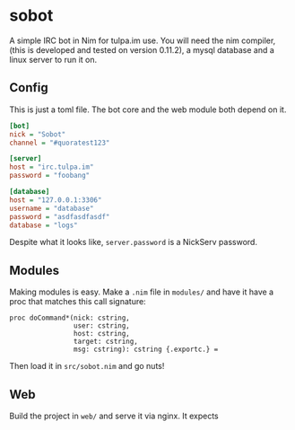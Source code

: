 sobot
=====

A simple IRC bot in Nim for tulpa.im use. You will need the nim compiler, (this 
is developed and tested on version 0.11.2), a mysql database and a linux server 
to run it on.

Config
------

This is just a toml file. The bot core and the web module both depend on it.

```ini
[bot]
nick = "Sobot"
channel = "#quoratest123"

[server]
host = "irc.tulpa.im"
password = "foobang"

[database]
host = "127.0.0.1:3306"
username = "database"
password = "asdfasdfasdf"
database = "logs"
```

Despite what it looks like, `server.password` is a NickServ password.

Modules
-------

Making modules is easy. Make a `.nim` file in `modules/` and have it have 
a proc that matches this call signature:

```nimrod
proc doCommand*(nick: cstring,
                user: cstring,
                host: cstring,
                target: cstring,
                msg: cstring): cstring {.exportc.} =
```

Then load it in `src/sobot.nim` and go nuts!

Web
---

Build the project in `web/` and serve it via nginx. It expects 
